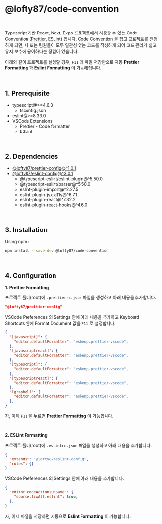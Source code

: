 # @lofty87/code-convention

<br />

Typescript 기반 React, Next, Expo 프로젝트에서 사용할 수 있는 Code Convention ([Prettier](https://prettier.io/), [ESLint](https://eslint.org/)) 입니다. Code Convention 을 잡고 프로젝트를 진행하게 되면, 나 또는 팀원들이 모두 일관성 있는 코드를 작성하게 되어 코드 관리가 쉽고 유지 보수에 용이하다는 장점이 있습니다.

아래와 같이 프로젝트를 설정할 경우, `F11` 과 파일 저장만으로 자동 **Prettier Formatting** 과 **Eslint Formatting** 이 가능해집니다.

<br />

## 1. Prerequisite

- typescript@>=4.6.3
  - tsconfig.json
- eslint@>=8.33.0
- VSCode Extensions
  - Prettier - Code formatter
  - ESLint

<br />

## 2. Dependencies

- [@lofty87/prettier-config@^1.0.1](https://github.com/lofty87/CodeConvention/tree/master/PrettierConfig)
- [@lofty87/eslint-config@^3.0.1](https://github.com/lofty87/CodeConvention/tree/master/EslintConfig)
  - @typescript-eslint/eslint-plugin@^5.50.0
  - @typescript-eslint/parser@^5.50.0
  - eslint-plugin-import@^2.27.5
  - eslint-plugin-jsx-a11y@^6.7.1
  - eslint-plugin-react@^7.32.2
  - eslint-plugin-react-hooks@^4.6.0

<br />

## 3. Installation

Using npm :

```bash
npm install --save-dev @lofty87/code-convention
```

<br />

## 4. Configuration

**1. Prettier Formatting**

프로젝트 폴더(root)에 `.prettierrc.json` 파일을 생성하고 아래 내용을 추가합니다.

```json
"@lofty87/prettier-config"
```

VSCode Preferences 의 Settings 안에 아래 내용을 추가하고 Keyboard Shortcuts 안에 Format Document 값을 `F11` 로 설정합니다.

```json
{
  "[javascript]": {
    "editor.defaultFormatter": "esbenp.prettier-vscode",
  },
  "[javascriptreact]": {
    "editor.defaultFormatter": "esbenp.prettier-vscode",
  },
  "[typescript]": {
    "editor.defaultFormatter": "esbenp.prettier-vscode",
  },
  "[typescriptreact]": {
    "editor.defaultFormatter": "esbenp.prettier-vscode",
  },
  "[graphql]": {
    "editor.defaultFormatter": "esbenp.prettier-vscode",
  },
}
```

자, 이제 `F11` 을 누르면 **Prettier Formatting** 이 가능합니다.

<br />

**2. ESLint Formatting**

프로젝트 폴더(root)에 `.eslintrc.json` 파일을 생성하고 아래 내용을 추가합니다.

```json
{
  "extends": "@lofty87/eslint-config",
  "rules": {}
}
```

VSCode Preferences 의 Settings 안에 아래 내용을 추가합니다.

```json
{
  "editor.codeActionsOnSave": {
    "source.fixAll.eslint": true,
  },
}
```

자, 이제 파일을 저장하면 자동으로 **Eslint Formatting** 이 가능합니다.
